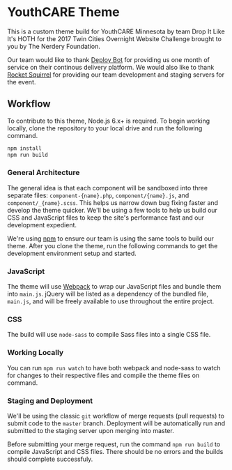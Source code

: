 # YouthCARE Theme
This is a custom theme build for YouthCARE Minnesota by team Drop It Like It's HOTH for the 2017 Twin Cities Overnight Website Challenge brought to you by The Nerdery Foundation.

Our team would like to thank [Deploy Bot](https://deploybot.com) for providing us one month of service on their continous delivery platform. We would also like to thank [Rocket Squirrel](https://rocketsquirrel.io) for providing our team development and staging servers for the event.

## Workflow
To contribute to this theme, Node.js 6.x+ is required. To begin working locally, clone the repository to your local drive and run the following command.

```bash
npm install
npm run build
```

### General Architecture
The general idea is that each component will be sandboxed into three separate files: `component-{name}.php`, `component/{name}.js`, and `component/_{name}.scss`. This helps us narrow down bug fixing faster and develop the theme quicker. We'll be using a few tools to help us build our CSS and JavaScript files to keep the site's performance fast and our development expedient.

We're using [npm](https://npmjs.com) to ensure our team is using the same tools to build our theme. After you clone the theme, run the following commands to get the development environment setup and started.

### JavaScript
The theme will use [Webpack](http://webpack.github.io) to wrap our JavaScript files and bundle them into `main.js`. jQuery will be listed as a dependency of the bundled file, `main.js`, and will be freely available to use throughout the entire project.

### CSS
The build will use `node-sass` to compile Sass files into a single CSS file.

### Working Locally
You can run `npm run watch` to have both webpack and node-sass to watch for changes to their respective files and compile the theme files on command.

### Staging and Deployment
We'll be using the classic `git` workflow of merge requests (pull requests) to submit code to the `master` branch. Deployment will be automatically run and submitted to the staging server upon merging into master.

Before submitting your merge request, run the command `npm run build` to compile JavaScript and CSS files. There should be no errors and the builds should complete successfuly.

###
